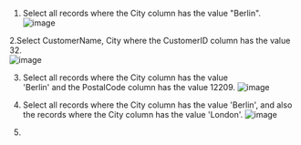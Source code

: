 1. Select all records where the City column has the value "Berlin".  
![image](https://github.com/KaraliovaQA/SQLqueries/assets/100686591/724cf996-c266-4e5e-a143-0c847f4b781a)

2.Select CustomerName, City where the CustomerID column has the value 32.  
![image](https://github.com/KaraliovaQA/SQLqueries/assets/100686591/372c3b11-ca34-43ee-93a5-ea3733b145fd)

3. Select all records where the City column has the value 'Berlin' and the PostalCode column has the value 12209.
![image](https://github.com/KaraliovaQA/SQLqueries/assets/100686591/7eb1a87a-8345-4289-945b-2fd44d64b266)  

4. Select all records where the City column has the value 'Berlin', and also the records where the City column has the value 'London'.
![image](https://github.com/KaraliovaQA/SQLqueries/assets/100686591/ebb0fee1-16cd-4b7c-852e-cae2b88354ab)  

5.


